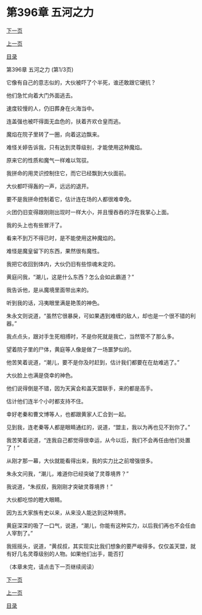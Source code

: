 <h1>第396章   五河之力</h1>
            <div><p><a href="./1186_%E7%AC%AC396%E7%AB%A0_%E4%BA%94%E6%B2%B3%E4%B9%8B%E5%8A%9B.md">下一页</a></p><p><a href="./1184_%E7%AC%AC395%E7%AB%A0_%E7%8C%AE%E4%B8%91.md">上一页</a></p><p><a href="../">目录</a></p></div>
            <div><p>第396章   五河之力 (第1/3页)</p><p>它像有自己的意志似的，大伙被吓了个半死，谁还敢跟它硬抗？</p><p>他们急忙向着大门外面逃去。</p><p>速度较慢的人，仍旧葬身在火海当中。</p><p>连盖强也被吓得面无血色的，扶着齐欢仓皇而逃。</p><p>魔焰在院子里转了一圈，向着这边飘来。</p><p>难怪关婷告诉我，只有达到灵尊级别，才能使用这种魔焰。</p><p>原来它的性质和魔气一样难以驾驭。</p><p>我拼命的用灵识控制住它，而它已经飘到大伙面前。</p><p>大伙都吓得轰的一声，远远的退开。</p><p>要不是我拼命控制着它，估计连在场的人都很难幸免。</p><p>火团仍旧变得跟刚刚出现时一样大小，并且慢吞吞的浮在我掌心上面。</p><p>我的头上也有些冒汗了。</p><p>看来不到万不得已时，是不能使用这种魔焰的。</p><p>难怪是魔皇留下的东西，果然很有魔性。</p><p>我把它收回到体内，大伙仍旧有些惊魂未定的。</p><p>黄庭问我，“潮儿，这是什么东西？怎么会如此霸道？”</p><p>我告诉他，是从魔境里面带出来的。</p><p>听到我的话，冯夷眼里满是艳羡的神色。</p><p>朱永文则说道，“虽然它很暴戾，可如果遇到难缠的敌人，却也是一个很不错的利器。”</p><p>我点点头，跟对手生死相搏时，不是你死就是我亡，当然管不了那么多。</p><p>望着院子里的尸体，黄庭等人像是做了一场噩梦似的。</p><p>他苦笑着说道，“潮儿，要不是你及时赶到，估计我们都要在在劫难逃了。”</p><p>大伙脸上也满是侥幸的神色。</p><p>他们说得倒是不错，因为天寅会和盖天盟联手，来的都是高手。</p><p>估计他们连半个小时都支持不住。</p><p>幸好老秦和曹文博等人，也都跟黄家人汇合到一起。</p><p>见到我，连老秦等人都是眼睛通红的，说道，“盟主，我以为再也见不到你了。”</p><p>我苦笑着说道，“连我自己都觉得很幸运，从今以后，我们不会再任由他们处置了！”</p><p>从刚才那一幕，大伙就能看得出来，我的实力比之前增强很多。</p><p>朱永文问我，“潮儿，难道你已经突破了灵尊境界？”</p><p>我说道，“朱叔叔，我刚刚才突破灵尊境界！”</p><p>大伙都吃惊的瞪大眼睛。</p><p>因为五大家族有史以来，从来没人能达到这种境界。</p><p>黄庭深深的吸了一口气，说道，“潮儿，你能有这种实力，以后我们再也不会任由人宰割了。”</p><p>我摇摇头，说道，“黄叔叔，其实现实比我们想象的要严峻得多。仅仅盖天盟，就有好几名灵尊级别的人物。如果他们出手，能否打</p><p>（本章未完，请点击下一页继续阅读）</p></div>
            <div><p><a href="./1186_%E7%AC%AC396%E7%AB%A0_%E4%BA%94%E6%B2%B3%E4%B9%8B%E5%8A%9B.md">下一页</a></p><p><a href="./1184_%E7%AC%AC395%E7%AB%A0_%E7%8C%AE%E4%B8%91.md">上一页</a></p><p><a href="../">目录</a></p></div>